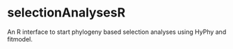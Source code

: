# selectionAnalysesR
An R interface to start phylogeny based selection analyses using HyPhy and fitmodel.
